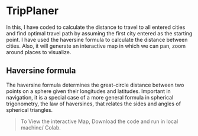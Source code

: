 # TripPlaner

In this, I have coded to calculate the distance to travel to all entered cities and find optimal travel path by assuming the first city entered as the starting point. I have used the haversine formula to calculate the distance between cities. Also, it will generate an interactive map in which we can pan, zoom around places to visualize.


## Haversine formula

The haversine formula determines the great-circle distance between two points on a sphere given their longitudes and latitudes. Important in navigation, it is a special case of a more general formula in spherical trigonometry, the law of haversines, that relates the sides and angles of spherical triangles.

> To View the interactive Map, Download the code and run in local machine/ Colab. 
